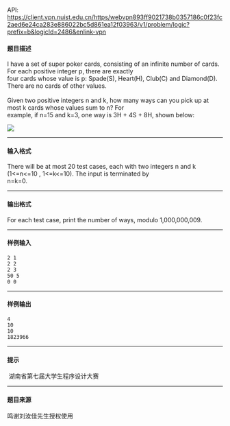 API: https://client.vpn.nuist.edu.cn/https/webvpn893ff9021738b0357186c0f23fc2aed6e24ca283e886022bc5d861ea12f03963/v1/problem/logic?prefix=b&logicId=2486&enlink-vpn

#### 题目描述

I have a set of super poker cards, consisting of an infinite number of cards. For each positive integer p, there are exactly  
four cards whose value is p: Spade(S), Heart(H), Club(C) and Diamond(D). There are no cards of other values.  
   
Given two positive integers n and k, how many ways can you pick up at most k cards whose values sum to n? For  
example, if n=15 and k=3, one way is 3H + 4S + 8H, shown below: 

![](../file/2486_0.jpg)

---

#### 输入格式

There will be at most 20 test cases, each with two integers n and k (1<=n<=10 , 1<=k<=10). The input is terminated by  
n=k=0.

---

#### 输出格式

For each test case, print the number of ways, modulo 1,000,000,009.

---

#### 样例输入
```
2 1 
2 2 
2 3 
50 5 
0 0 
```

---

#### 样例输出
```
4 
10 
10 
1823966 
```

---

#### 提示

 湖南省第七届大学生程序设计大赛

---

#### 题目来源

鸣谢刘汝佳先生授权使用
